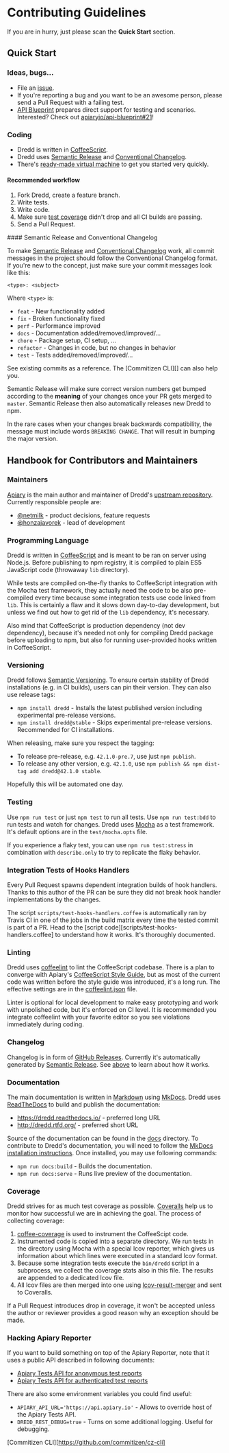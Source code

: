 # Contributing Guidelines

If you are in hurry, just please scan the **Quick Start** section.

## Quick Start

### Ideas, bugs...

-   File an [issue][issues].
-   If you're reporting a bug and you want to be an awesome person, please
    send a Pull Request with a failing test.
-   [API Blueprint][] prepares direct support for testing and scenarios. Interested?
    Check out [apiaryio/api-blueprint#21](https://github.com/apiaryio/api-blueprint/issues/21)!

### Coding

-   Dredd is written in [CoffeeScript][].
-   Dredd uses [Semantic Release][] and [Conventional Changelog][].
-   There's [ready-made virtual machine][vde] to get you started very quickly.

#### Recommended workflow

1. Fork Dredd, create a feature branch.
2. Write tests.
3. Write code.
4. Make sure [test coverage][] didn't drop and all CI builds are passing.
5. Send a Pull Request.

<a name="sem-rel">
#### Semantic Release and Conventional Changelog

To make [Semantic Release][] and [Conventional Changelog][] work, all commit messages
in the project should follow the Conventional Changelog format. If you're new to the
concept, just make sure your commit messages look like this:

```
<type>: <subject>
```

Where `<type>` is:

- `feat` - New functionality added
- `fix` - Broken functionality fixed
- `perf` - Performance improved
- `docs` - Documentation added/removed/improved/...
- `chore` - Package setup, CI setup, ...
- `refactor` - Changes in code, but no changes in behavior
- `test` - Tests added/removed/improved/...

See existing commits as a reference. The [Commitizen CLI][] can also help you.

Semantic Release will make sure correct version numbers get bumped according
to the **meaning** of your changes once your PR gets merged to `master`.
Semantic Release then also automatically releases new Dredd to npm.

In the rare cases when your changes break backwards compatibility, the message
must include words `BREAKING CHANGE`. That will result in bumping the major version.

## Handbook for Contributors and Maintainers

### Maintainers

[Apiary][] is the main author and maintainer of Dredd's [upstream repository][].
Currently responsible people are:

- [@netmilk](https://github.com/netmilk) - product decisions, feature requests
- [@honzajavorek](https://github.com/honzajavorek) - lead of development

### Programming Language

Dredd is written in [CoffeeScript][] and is meant to be ran on server using
Node.js. Before publishing to npm registry, it is compiled to plain
ES5 JavaScript code (throwaway `lib` directory).

While tests are compiled on-the-fly thanks to CoffeeScript integration with
the Mocha test framework, they actually need the code to be also pre-compiled
every time because some integration tests use code linked from `lib`. This is
certainly a flaw and it slows down day-to-day development, but unless we find
out how to get rid of the `lib` dependency, it's necessary.

Also mind that CoffeeScript is production dependency (not dev dependency),
because it's needed not only for compiling Dredd package before uploading
to npm, but also for running user-provided hooks written in CoffeeScript.

### Versioning

Dredd follows [Semantic Versioning][]. To ensure certain stability of Dredd installations (e.g. in CI builds), users can pin their version. They can also use release tags:

- `npm install dredd` - Installs the latest published version including experimental pre-release versions.
- `npm install dredd@stable` - Skips experimental pre-release versions. Recommended for CI installations.

When releasing, make sure you respect the tagging:

- To release pre-release, e.g. `42.1.0-pre.7`, use just `npm publish`.
- To release any other version, e.g. `42.1.0`, use `npm publish && npm dist-tag add dredd@42.1.0 stable`.

Hopefully this will be automated one day.

### Testing

Use `npm run test` or just `npm test` to run all tests. Use `npm run test:bdd`
to run tests and watch for changes. Dredd uses [Mocha][] as a test framework.
It's default options are in the `test/mocha.opts` file.

If you experience a flaky test, you can use `npm run test:stress` in combination
with `describe.only` to try to replicate the flaky behavior.

### Integration Tests of Hooks Handlers

Every Pull Request spawns dependent integration builds of hook handlers. Thanks
to this author of the PR can be sure they did not break hook handler
implementations by the changes.

The script `scripts/test-hooks-handlers.coffee` is automatically ran by
Travis CI in one of the jobs in the build matrix every time the tested commit
is part of a PR. Head to the [script code][scripts/test-hooks-handlers.coffee]
to understand how it works. It's thoroughly documented.

### Linting

Dredd uses [coffeelint][] to lint the CoffeeScript codebase. There is a plan
to converge with Apiary's [CoffeeScript Style Guide][], but as most of
the current code was written before the style guide was introduced, it's
a long run. The effective settings are in the [coffeelint.json][] file.

Linter is optional for local development to make easy prototyping and work
with unpolished code, but it's enforced on CI level. It is recommended you
integrate coffeelint with your favorite editor so you see violations
immediately during coding.

### Changelog

Changelog is in form of [GitHub Releases][]. Currently it's automatically
generated by [Semantic Release][]. See [above](#sem-rel) to learn
about how it works.

### Documentation

The main documentation is written in [Markdown][] using [MkDocs][]. Dredd uses
[ReadTheDocs][] to build and publish the documentation:

- https://dredd.readthedocs.io/ - preferred long URL
- http://dredd.rtfd.org/ - preferred short URL

Source of the documentation can be found in the [docs][] directory. To contribute to Dredd's documentation, you will need to follow the [MkDocs installation instructions](http://www.mkdocs.org/#installation). Once installed, you may use following commands:

- `npm run docs:build` - Builds the documentation.
- `npm run docs:serve` - Runs live preview of the documentation.

### Coverage

Dredd strives for as much test coverage as possible. [Coveralls][] help us to
monitor how successful we are in achieving the goal. The process of collecting
coverage:

1. [coffee-coverage][] is used to instrument the CoffeeScipt code.
2. Instrumented code is copied into a separate directory. We run tests in the
   directory using Mocha with a special lcov reporter, which gives us
   information about which lines were executed in a standard lcov format.
3. Because some integration tests execute the `bin/dredd` script in
   a subprocess, we collect the coverage stats also in this file. The results
   are appended to a dedicated lcov file.
4. All lcov files are then merged into one using [lcov-result-merger][]
   and sent to Coveralls.

If a Pull Request introduces drop in coverage, it won't be accepted unless
the author or reviewer provides a good reason why an exception should be made.

### Hacking Apiary Reporter

If you want to build something on top of the Apiary Reporter, note that it uses a public API described in following documents:

- [Apiary Tests API for anonymous test reports][]
- [Apiary Tests API for authenticated test reports][]

There are also some environment variables you could find useful:

- `APIARY_API_URL='https://api.apiary.io'` - Allows to override host of the Apiary Tests API.
- `DREDD_REST_DEBUG=true` - Turns on some additional logging. Useful for debugging.


[Apiary]: https://apiary.io/
[API Blueprint]: http://apiblueprint.org/

[Semantic Versioning]: http://semver.org/
[coffee-coverage]: https://github.com/benbria/coffee-coverage
[coffeelint]: http://www.coffeelint.org/
[CoffeeScript]: http://coffeescript.org
[CoffeeScript Style Guide]: https://github.com/apiaryio/coffeescript-style-guide
[Coveralls]: https://coveralls.io/github/apiaryio/dredd
[lcov-result-merger]: https://github.com/mweibel/lcov-result-merger
[Markdown]: https://en.wikipedia.org/wiki/Markdown
[MkDocs]: http://www.mkdocs.org/
[ReadTheDocs]: https://readthedocs.org/
[test coverage]: https://coveralls.io/r/apiaryio/dredd?branch=master
[Mocha]: http://mochajs.org/
[Semantic Release]: https://github.com/semantic-release/semantic-release
[Conventional Changelog]: https://github.com/conventional-changelog/conventional-changelog-angular/blob/master/convention.md
[Commitizen CLI][https://github.com/commitizen/cz-cli]

[docs]: docs
[coffeelint.json]: coffeelint.json
[GitHub Releases]: https://github.com/apiaryio/dredd/releases
[vde]: VirtualDevelopmentEnvironment.md

[upstream repository]: https://github.com/apiaryio/dredd
[issues]: https://github.com/apiaryio/dredd/issues

[Apiary Tests API for anonymous test reports]: https://github.com/apiaryio/dredd/blob/master/ApiaryReportingApiAnonymous.apib
[Apiary Tests API for authenticated test reports]: https://github.com/apiaryio/dredd/blob/master/ApiaryReportingApi.apib

